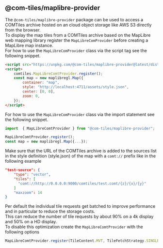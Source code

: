 ## @com-tiles/maplibre-provider

The `@com-tiles/maplibre-provider` package can be used to access a COMTiles archive hosted on an cloud object storage like AWS S3 directly from the browser.   
To display the map tiles from a COMTiles archive based on the MapLibre web mapping library register 
the `MapLibreComProvider` before creating a MapLibre map instance.  
For how to use the `MapLibreComProvider` class via the script tag see the following snippet.
````html
<script src="https://unpkg.com/@com-tiles/maplibre-provider@latest/dist/maplibreComtProvider.js"></script>
<script>
    comtiles.MapLibreComtProvider.register();
    const map = new maplibregl.Map({
        container: "map",
        style: "http://localhost:4711/assets/style.json",
        center: [0, 0],
        zoom: 0,
    });
</script>
````

For how to use the `MapLibreComProvider` class via the import statement see the following snippet.
````js
import  { MapLibreComtProvider } from "@com-tiles/maplibre-provider";

MapLibreComtProvider.register();
const map = new maplibregl.Map({...});
````

Make sure that the URL of the COMTiles archive is added to the sources list in the style definition (style.json) of the map
with a `comt://` prefix like in the following example
````json
"test-source": {
    "type": "vector",
    "tiles": [
      "comt://http://0.0.0.0:9000/comtiles/test.comt/{z}/{x}/{y}"
    ]
    "maxzoom": 14
}
````

Per default the individual tile requests get batched to improve performance and in particular to reduce the storage costs.  
This can reduce the number of tile requests by about 90% on a 4k display and 50% on a HD display.  
To disable this optimization create the `MapLibreComtProvider` with the following options
````js
MapLibreComtProvider.register(TileContent.MVT, TileFetchStrategy.SINGLE)
````